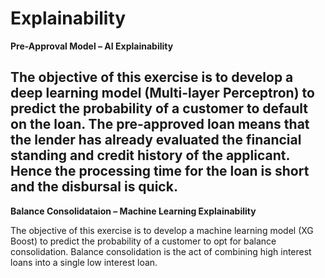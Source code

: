 # Explainability

**Pre-Approval Model – AI Explainability**

The objective of this exercise is to develop a deep learning model (Multi-layer Perceptron) to predict the probability of a customer to default on the loan. The pre-approved loan means that the lender has already evaluated the financial standing and credit history of the applicant. Hence the processing time for the loan is short and the disbursal is quick.
---
**Balance Consolidataion – Machine Learning Explainability**

The objective of this exercise is to develop a machine learning model (XG Boost) to predict the probability of a customer to opt for balance consolidation. Balance consolidation is the act of combining high interest loans into a single low interest loan. 
